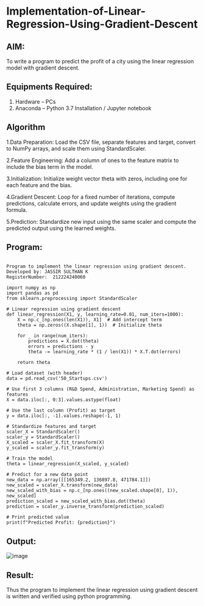 # Implementation-of-Linear-Regression-Using-Gradient-Descent

## AIM:
To write a program to predict the profit of a city using the linear regression model with gradient descent.

## Equipments Required:
1. Hardware – PCs
2. Anaconda – Python 3.7 Installation / Jupyter notebook

## Algorithm
1.Data Preparation: Load the CSV file, separate features and target, convert to NumPy arrays, and scale them using StandardScaler.

2.Feature Engineering: Add a column of ones to the feature matrix to include the bias term in the model.

3.Initialization: Initialize weight vector theta with zeros, including one for each feature and the bias.

4.Gradient Descent: Loop for a fixed number of iterations, compute predictions, calculate errors, and update weights using the gradient formula.

5.Prediction: Standardize new input using the same scaler and compute the predicted output using the learned weights.

## Program:
```

Program to implement the linear regression using gradient descent.
Developed by: JASSIR SULTHAN K
RegisterNumber:  212224240060

```
```
import numpy as np
import pandas as pd
from sklearn.preprocessing import StandardScaler

# Linear regression using gradient descent
def linear_regression(X1, y, learning_rate=0.01, num_iters=1000):
    X = np.c_[np.ones(len(X1)), X1]  # Add intercept term
    theta = np.zeros((X.shape[1], 1))  # Initialize theta

    for _ in range(num_iters):
        predictions = X.dot(theta)
        errors = predictions - y
        theta -= learning_rate * (1 / len(X1)) * X.T.dot(errors)

    return theta

# Load dataset (with header)
data = pd.read_csv('50_Startups.csv')

# Use first 3 columns (R&D Spend, Administration, Marketing Spend) as features
X = data.iloc[:, 0:3].values.astype(float)

# Use the last column (Profit) as target
y = data.iloc[:, -1].values.reshape(-1, 1)

# Standardize features and target
scaler_X = StandardScaler()
scaler_y = StandardScaler()
X_scaled = scaler_X.fit_transform(X)
y_scaled = scaler_y.fit_transform(y)

# Train the model
theta = linear_regression(X_scaled, y_scaled)

# Predict for a new data point
new_data = np.array([[165349.2, 136897.8, 471784.1]])
new_scaled = scaler_X.transform(new_data)
new_scaled_with_bias = np.c_[np.ones((new_scaled.shape[0], 1)), new_scaled]
prediction_scaled = new_scaled_with_bias.dot(theta)
prediction = scaler_y.inverse_transform(prediction_scaled)

# Print predicted value
print(f"Predicted Profit: {prediction}")
```

## Output:
![image](https://github.com/user-attachments/assets/02d2debe-63a8-4f83-b604-a6cde4d3653b)


## Result:
Thus the program to implement the linear regression using gradient descent is written and verified using python programming.

